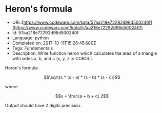 # Heron's formula

 - URL:[https://www.codewars.com/kata/57aa218e72292d98d500240f](https://www.codewars.com/kata/57aa218e72292d98d500240f)
 - Id: 57aa218e72292d98d500240f
 - Language: python
 - Completed on: 2017-10-11T15:26:45.680Z
 - Tags: Fundamentals
 - Description:
Write function heron which calculates the area of a triangle with sides a, b, and c (x, y, z in COBOL).

Heron's formula:
```math
\sqrt{s * (s - a) * (s - b) * (s - c)}
```
where
```math
s = \frac{a + b + c} 2
```
Output should have 2 digits precision.

